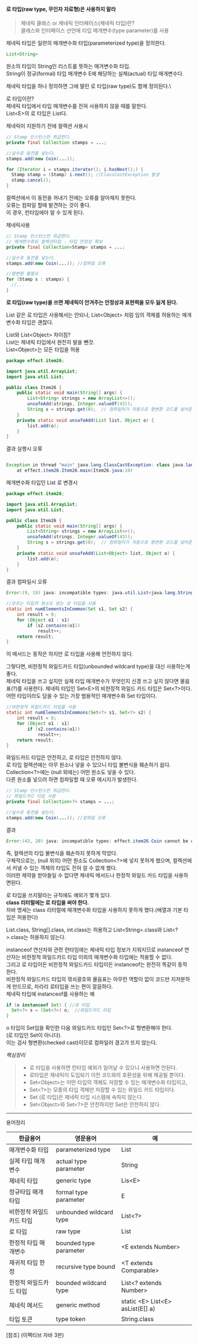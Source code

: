 #### 로 타입(raw type, 무인자 자료형)은 사용하지 말라

> 제네릭 클래스 or 제네릭 인터페이스(제네릭 타입)란?\
> 클래스와 인터페이스 선언에 타입 매개변수(type parameter)를 사용

제네릭 타입은 일련의 매개변수화 타입(parameterized type)을 정의한다.

```java
List<String>
```
원소의 타입이 String인 리스트를 뜻하는 매겨변수화 타입.\
String이 정규(formal) 타입 매개변수 E에 해당하는 실제(actual) 타입 매개변수다.

제네릭 타입을 하나 정의하면 그에 딸린 로 타입(raw type)도 함께 정의된다.\

로 타입이란?\
제네릭 타입에서 타입 매개변수를 전혀 사용하지 않을 때를 말한다.\
List\<E>의 로 타입은 List다.

제네릭이 지원하기 전에 컬렉션 사용시
```java
// Stamp 인스턴스만 취급한다.
private final Collection stamps = ...;

//실수로 동전을 넣는다.
stamps.add(new Coin(...));

for (Iterator i = stamps.iterator(); i.hasNext();) {
  Stamp stamp = (Stamp) i.next(); //ClassCastException 발생
  stamp.cancel();
}
```
컬렉션에서 이 동전을 꺼내기 전에는 오류를 알아채지 못한다.\
오류는 컴파일 할때 발견하는 것이 좋다.\
이 경우, 런타임에야 알 수 있게 된다.

제네릭사용
```java
// Stamp 인스턴스만 취급한다.
// 매개변수화된 컬렉션타입 - 타입 안정성 확보
private final Collection<Stamp> stamps = ...;

//실수로 동전을 넣는다.
stamps.add(new Coin(...)); //컴파일 오류

//형변환 불필요
for (Stamp s : stamps) {
  //...
}

```
**로 타입(raw type)을 쓰면 제네릭이 안겨주는 안정상과 표현력을 모두 잃게 된다.**

List 같은 로 타입은 사용해서는 안되나, List\<Object> 처럼 임의 객체를 허용하는 매개변수화 타입은 괜찮다.

List와 List\<Object> 차이점?\
List는 제네릭 타입에서 완전히 발을 뺀것.\
List\<Object>는 모든 타입을 허용

```java
package effect.item26;

import java.util.ArrayList;
import java.util.List;

public class Item26 {
    public static void main(String[] args) {
        List<String> strings = new ArrayList<>();
        unsafeAdd(strings, Integer.valueOf(43));
        String s = strings.get(0);  // 컴파일러가 자동으로 형변환 코드를 넣어준다.
    }
    private static void unsafeAdd(List list, Object o) {
        list.add(o);
    }
}
```
결과 실행시 오류
```java

Exception in thread "main" java.lang.ClassCastException: class java.lang.Integer cannot be cast to class java.lang.String (java.lang.Integer and java.lang.String are in module java.base of loader 'bootstrap')
	at effect.item26.Item26.main(Item26.java:10)

```

매개변수화 타입인 List <Object> 로 변경시

```java
package effect.item26;

import java.util.ArrayList;
import java.util.List;

public class Item26 {
    public static void main(String[] args) {
        List<String> strings = new ArrayList<>();
        unsafeAdd(strings, Integer.valueOf(43));
        String s = strings.get(0);  // 컴파일러가 자동으로 형변환 코드를 넣어준다.
    }
    private static void unsafeAdd(List<Object> list, Object o) {
        list.add(o);
    }
}
```
결과 컴파일시 오류
```java
Error:(9, 19) java: incompatible types: java.util.List<java.lang.String> cannot be converted to java.util.List<java.lang.Object>
```

```java
//모르는 타입의 원소도 받는 로 타입을 사용
static int numElementsInCommon(Set s1, Set s2) {
    int result = 0;
    for (Object o1 : s1)
        if (s2.contains(o1))
            result++;
    return result;
}
```
이 메서드는 동작은 하지만 로 타입을 사용해 안전하지 않다.

그렇다면, 비한정적 와일드카드 타입(unbounded wildcard type)을 대신 사용하는게 좋다.\
제네릭 타입을 쓰고 싶지만 실제 타입 매개변수가 무엇인지 신경 쓰고 싶지 않다면 물음표(?)를 사용한다.
제네릭 타입인 Set\<E>의 비한정적 와일드 카드 타입은 Set\<?>이다.\
어떤 타입이라도 담을 수 있는 가장 범용적인 매개변수화 Set 타입이다.

```java
//비한정적 와일드카드 타입을 사용
static int numElementsInCommons(Set<?> s1, Set<?> s2) {
    int result = 0;
    for (Object o1 : s1)
        if (s2.contains(o1))
            result++;
    return result;
}
```
와일드카드 타입은 안전하고, 로 타입은 안전하지 않다.\
로 타입 컬렉션에는 아무 원소나 넣을 수 있으니 타입 불변식을 훼손하기 쉽다.\
Collection<?>에는 (null 외에는) 어떤 원소도 넣을 수 있다.\
다른 원소를 넣으려 하면 컴파일할 때 오류 메시지가 발생한다.
```java
// Stamp 인스턴스만 취급한다.
// 와일드카드 타입 사용
private final Collection<?> stamps = ...;

//실수로 동전을 넣는다.
stamps.add(new Coin(...)); //컴파일 오류
```
결과
```java
Error:(43, 20) java: incompatible types: effect.item26.Coin cannot be converted to capture#1 of ?
```

즉, 컬렉션의 타입 불변식을 훼손하지 못하게 막았다.\
구체적으로는, (null 외의) 어떤 원소도 Collection<?>에 넣지 못하게 했으며, 컬렉션에서 커낼 수 있는 객체의 타입도 전혀 알 수 없게 했다.\
이러한 제약을 받아들일 수 없다면 제네릭 메서드나 한정적 와일드 카드 타입을 사용하면된다.

로 타입을 쓰지말라는 규칙에도 예외가 몇개 있다.\
**class 리터럴에는 로 타입을 써야 한다.**\
자바 명세는 class 리터럴에 매개변수화 타입을 사용하지 못하게 했다.(배열과 기본 타입은 허용한다)

List.class, String[].class, int.class는 허용하고 List\<String>.class와 List<?>.class는 허용하지 않는다.

instanceof 연산자와 관련
런타임에는 제네릭 타입 정보가 지워지므로 instanceof 연산자는 비한정적 와일드카드 타입 이외의 매개변수화 타입에는 적용할 수 없다.\
그리고 로 타입이든 비한정적 와일드카드 타입이든 instanceof는 완전히 똑같이 동작한다.\
비한정적 와일드카드 타입의 꺾쇠괄호와 물음표는 아무런 역할이 없이 코드만 지저분하게 만드므로, 차라리 로타입을 쓰는 편이 깔끔하다.\
제네릭 타입에 instanceof를 사용하는 예

```java
if (o instanceof Set) { //로 타입
  Set<?> s = (Set<?>) o;  //와일드카드 타입
}
```
o 타입이 Set임을 확인한 다음 와일드카드 타입인 Set<?>로 형변환해야 한다.\
(로 타입인 Set이 아니다).\
이는 검사 형변환(checked cast)이므로 컴파일러 경고가 뜨지 않는다.

_핵심정리_
> - 로 타입을 사용하면 런타임 예외가 일어날 수 있으니 사용하면 안된다.
> - 로타입은 제네릭이 도입되기 이전 코드와의 호환성을 위해 제공될 뿐이다.
> - Set\<Object>는 어떤 타입의 객체도 저장할 수 있는 매개변수화 타입이고,
> - Set<?>는 모종의 타입 객체만 저장할 수 있는 와일드 카드 타입이다.
> - Set (로 타입)은 제네릭 타입 시스템에 속하지 않는다.
> - Set\<Object>와 Set<?>은 안전하지만 Set은 안전하지 않다.
---

용어정리

한글용어|영문용어|예
--------|--------|--------
매개변수화 타입 | parameterized type |List<String>
실제 타입 매개변수| actual type parameter | String
제네릭 타입 | generic type | Lis\<E>
정규타입 매개 타입 | formal type parameter | E
비한정적 와일드카드 타입 | unbounded wildcard type | List<?>
로 타입 | raw type | List
한정적 타입 매개변수 | bounded type parameter | \<E extends Number>
재귀적 타입 한정| recursive type bound | <T extends Comparable<T>>
한정적 와일드카드 타입| bounded wildcard type | List<? extends Number>
제네릭 메서드| generic method | static \<E> List\<E> asList(E[] a)
타입 토큰 | type token |String.class

[참조] (이펙티브 자바 3판)
